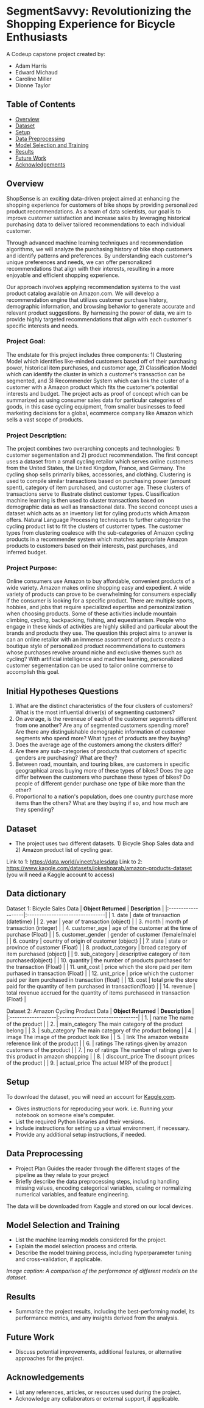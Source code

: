 # SegmentSavvy: Revolutionizing the Shopping Experience for Bicycle Enthusiasts

A Codeup capstone project created by: 
 - Adam Harris
 - Edward Michaud 
 - Caroline Miller
 - Dionne Taylor

<!-- ![Project Banner](path/to/banner_image.png) -->

<!-- *Project banner image credits: [Source Name](image_source_url)* -->

## Table of Contents

- [Overview](#overview)
- [Dataset](#dataset)
- [Setup](#setup)
- [Data Preprocessing](#data-preprocessing)
- [Model Selection and Training](#model-selection-and-training)
- [Results](#results)
- [Future Work](#future-work)
- [Acknowledgements](#acknowledgements)

## Overview

ShopSense is an exciting data-driven project aimed at enhancing the shopping experience for customers of bike shops by providing personalized product recommendations. As a team of data scientists, our goal is to improve customer satisfaction and increase sales by leveraging historical purchasing data to deliver tailored recommendations to each individual customer.

Through advanced machine learning techniques and recommendation algorithms, we will analyze the purchasing history of bike shop customers and identify patterns and preferences. By understanding each customer's unique preferences and needs, we can offer personalized recommendations that align with their interests, resulting in a more enjoyable and efficient shopping experience.

Our approach involves applying recommendation systems to the vast product catalog available on Amazon.com. We will develop a recommendation engine that utilizes customer purchase history, demographic information, and browsing behavior to generate accurate and relevant product suggestions. By harnessing the power of data, we aim to provide highly targeted recommendations that align with each customer's specific interests and needs.

### Project Goal:

The endstate for this project includes three components:  1) Clustering Model which identifies like-minded customers based off of their purchasing power, historical item purchases, and customer age, 2) Classification Model which can identify the cluster in which a customer's transaction can be segmented, and 3) Recommender System which can link the cluster of a customer with a Amazon product which fits the customer's potential interests and budget. The project acts as proof of concept which can be summarized as using consumer sales data for particular categories of goods, in this case cycling equipment, from smaller businesses to feed marketing decisions for a global, ecommerce company like Amazon which sells a vast scope of products. 

### Project Description: 

The project combines two overarching concepts and technologies: 1) customer segementation and 2) product recommendation. The first concept uses a dataset from a small cycling retailor which serves online customers from the United States, the United Kingdom, France, and Germany. The cycling shop sells primarily bikes, accessories, and clothing. Clustering is used to compile similar transactions based on purchasing power (amount spent), category of item purchased, and customer age. These clusters of transactions serve to illustrate distinct customer types. Classification machine learning is then used to cluster transactions based on demographic data as well as transactional data. The second concept uses a dataset which acts as an inventory list for cyling products which Amazon offers. Natural Language Processing techniques to further categorize the cycling product list to fit the clusters of customer types. The customer types from clustering coalesce with the sub-categories of Amazon cycling products in a recommender system which matches appropriate Amazon products to customers based on their interests, past purchases, and inferred budget.

### Project Purpose:

Online consumers use Amazon to buy affordable, convenient products of a wide variety. Amazon makes online shopping easy and expedient. A wide variety of products can prove to be overwhelming for consumers especially if the consumer is looking for a specific product. There are multiple sports, hobbies, and jobs that require specialized expertise and personizalization when choosing products. Some of these activities include mountain climbing, cycling, backpacking, fishing, and equestrianism. People who engage in these kinds of activities are highly skilled and particular about the brands and products they use. The question this project aims to answer is can an online retailor with an immense assortment of products create a boutique style of personalized product recommendations to customers whose purchases revolve around niche and exclusive themes such as cycling? With artificial intelligence and machine learning, personalized customer segementation can be used to tailor online commerse to accomplish this goal.

## Initial Hypotheses Questions

1. What are the distinct characteristics of the four clusters of customers? What is the most influential driver(s) of segmenting customers?
2. On average, is the reveneue of each of the customer segemnts different from one another? Are any of segmented customers spending more? Are there any distinguishable demographic information of customer segments who spend more? What types of products are they buying?
3. Does the average age of the customers among the clusters differ?
4. Are there any sub-categories of products that customers of specific genders are purchasing? What are they?
5. Between road, mountain, and touring bikes, are customers in specific geographical areas buying more of these types of bikes? Does the age differ between the customers who purchase these types of bikes? Do people of different gender purchase one type of bike more than the other?
6. Proportional to a nation's population, does one country purchase more items than the others? What are they buying if so, and how much are they spending?


## Dataset

- The project uses two different datasets. 1) Bicycle Shop Sales data and 2) Amazon product list of cycling gear. 

Link to 1:  https://data.world/vineet/salesdata
Link to 2:  https://www.kaggle.com/datasets/lokeshparab/amazon-products-dataset (you will need a Kaggle account to access)

## Data dictionary
   Dataset 1: Bicycle Sales Data
| **Object Returned** | **Description** |
|:-------------------|:--------------------------------|
| 1. date | date of transaction (datetime) |
| 2. year | year of transaction (object) |
| 3. month | month pf transaction (integer) |
| 4. customer_age |  age of the customer at the time of purchase (Float) |
| 5. customer_gender | gender of customer (female/male) |
| 6. country | country of origin of customer (object) |
| 7. state | state or province of customer (Float)  |
| 8. product_category | broad category of item purchased (object)   |
| 9. sub_category | descriptive category of item purchased(object)   |
| 10. quantity | the number of products purchased for the transaction (Float)  |
| 11. unit_cost | price which the store paid per item purhased in transaction (Float)  |
| 12. unit_price | price which the customer paid per item purchased in transaction (float)   |
| 13. cost | total prie the store paid for the quantity of item purchased in transaction(float)   |
| 14. revenue | total revenue accrued for the quantity  of items purchaseed in transaction (Float)  |

   Dataset 2: Amazon Cycling Product Data
| **Object Returned** | **Description** |
|:-------------------|:--------------------------------|
| 1. | name	The name of the product |
| 2. | main_category	The main category of the product belong |
| 3. | sub_category	The main category of the product belong |
| 4. | image	The image of the product look like |
| 5. | link	The amazon website reference link of the product |
| 6. | ratings	The ratings given by amazon customers of the product |
| 7. | no of ratings	The number of ratings given to this product in amazon shopping |
| 8. | discount_price	The discount prices of the product |
| 9. | actual_price	The actual MRP of the product |

## Setup

To download the dataset, you will need an account for [Kaggle.com](https://www.kaggle.com).

- Gives instructions for reproducing your work. i.e. Running your notebook on someone else's computer.
- List the required Python libraries and their versions.
- Include instructions for setting up a virtual environment, if necessary.
- Provide any additional setup instructions, if needed.

## Data Preprocessing

- Project Plan Guides the reader through the different stages of the pipeline as they relate to your project
- Briefly describe the data preprocessing steps, including handling missing values, encoding categorical variables, scaling or normalizing numerical variables, and feature engineering.

The data will be downloaded from Kaggle and stored on our local devices.


## Model Selection and Training

- List the machine learning models considered for the project.
- Explain the model selection process and criteria.
- Describe the model training process, including hyperparameter tuning and cross-validation, if applicable.

<!-- ![Model Performance Comparison](path/to/model_performance_image.png) -->

*Image caption: A comparison of the performance of different models on the dataset.*

## Results

- Summarize the project results, including the best-performing model, its performance metrics, and any insights derived from the analysis.

## Future Work

- Discuss potential improvements, additional features, or alternative approaches for the project.

## Acknowledgements

- List any references, articles, or resources used during the project.
- Acknowledge any collaborators or external support, if applicable.

